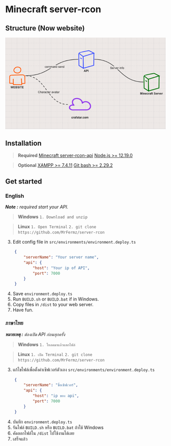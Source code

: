 # Minecraft server-rcon

## Structure (Now website)
![alt text](/src/assets/api-structure.png)

## Installation
>**Required**
>[Minecraft server-rcon-api](https://github.com/MrFermz/server-rcon-api)
>[Node.js >= 12.19.0](https://nodejs.org/en/download/)

>**Optional**
>[XAMPP >= 7.4.11](https://www.apachefriends.org/)
>[Git bash >= 2.29.2](https://git-scm.com/downloads)

## Get started
### English

_**Note :** required start your API._

>**Windows**
`1. Download and unzip`

>**Linux**
`1. Open Terminal`
`2. git clone https://github.com/MrFermz/server-rcon`
3. Edit config file in `src/environments/environment.deploy.ts`
``` json
    {
        "serverName": "Your server name",
        "api": {
            "host": "Your ip of API",
            "port": 7000
        }
    }
```
4. Save `environment.deploy.ts`
5. Run `BUILD.sh` or `BUILD.bat` if in Windows.
6. Copy files in `/dist` to your web server.
7. Have fun.

### ภาษาไทย
_**หมายเหตุ :** ต้องเปิด API ก่อนทุกครั้ง_

>**Windows**
`1. โหลดมาแล้วแตกไฟล์`

>**Linux**
`1. เปิด Terminal`
`2. git clone https://github.com/MrFermz/server-rcon`
3. แก้ไขไฟล์เพื่อตั้งค่าเซิฟเวอร์ตัวเอง `src/environments/environment.deploy.ts`
``` json
    {
        "serverName": "ชื่อเซิฟเวอร์",
        "api": {
            "host": "ip ของ api",
            "port": 7000
        }
    }
```
4. บันทึก `environment.deploy.ts`
5. รันไฟล์ `BUILD.sh` หรือ `BUILD.bat` ถ้าใช้ Windows
6. คัดลอกไฟล์ใน `/dist` ไปใช้งานได้เลย
7. เสร็จแล้ว